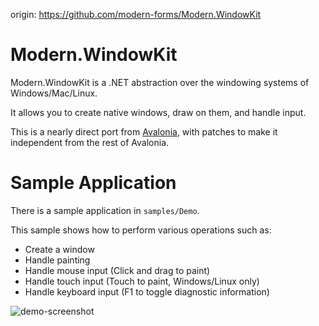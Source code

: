 origin: https://github.com/modern-forms/Modern.WindowKit
# Modern.WindowKit

Modern.WindowKit is a .NET abstraction over the windowing systems of Windows/Mac/Linux.

It allows you to create native windows, draw on them, and handle input.

This is a nearly direct port from [Avalonia](https://github.com/AvaloniaUI/Avalonia), with patches to make it independent from the rest of Avalonia.

# Sample Application

There is a sample application in `samples/Demo`.

This sample shows how to perform various operations such as:

- Create a window
- Handle painting
- Handle mouse input (Click and drag to paint)
- Handle touch input (Touch to paint, Windows/Linux only)
- Handle keyboard input (F1 to toggle diagnostic information)

![demo-screenshot](https://user-images.githubusercontent.com/179295/147585748-0a37d7f9-973d-407f-9120-95df44864c04.png)

